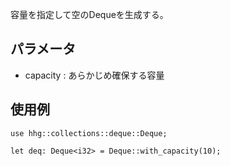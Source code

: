 容量を指定して空のDequeを生成する。

## パラメータ

* capacity : あらかじめ確保する容量

## 使用例

```
use hhg::collections::deque::Deque;

let deq: Deque<i32> = Deque::with_capacity(10);
```
